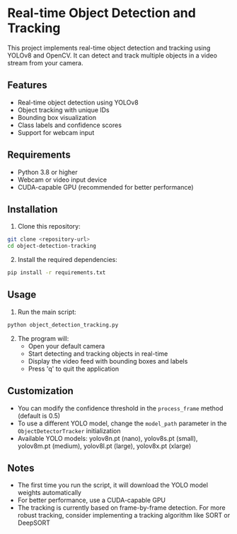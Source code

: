 # Real-time Object Detection and Tracking

This project implements real-time object detection and tracking using YOLOv8 and OpenCV. It can detect and track multiple objects in a video stream from your camera.

## Features

- Real-time object detection using YOLOv8
- Object tracking with unique IDs
- Bounding box visualization
- Class labels and confidence scores
- Support for webcam input

## Requirements

- Python 3.8 or higher
- Webcam or video input device
- CUDA-capable GPU (recommended for better performance)

## Installation

1. Clone this repository:
```bash
git clone <repository-url>
cd object-detection-tracking
```

2. Install the required dependencies:
```bash
pip install -r requirements.txt
```

## Usage

1. Run the main script:
```bash
python object_detection_tracking.py
```

2. The program will:
   - Open your default camera
   - Start detecting and tracking objects in real-time
   - Display the video feed with bounding boxes and labels
   - Press 'q' to quit the application

## Customization

- You can modify the confidence threshold in the `process_frame` method (default is 0.5)
- To use a different YOLO model, change the `model_path` parameter in the `ObjectDetectorTracker` initialization
- Available YOLO models: yolov8n.pt (nano), yolov8s.pt (small), yolov8m.pt (medium), yolov8l.pt (large), yolov8x.pt (xlarge)

## Notes

- The first time you run the script, it will download the YOLO model weights automatically
- For better performance, use a CUDA-capable GPU
- The tracking is currently based on frame-by-frame detection. For more robust tracking, consider implementing a tracking algorithm like SORT or DeepSORT 